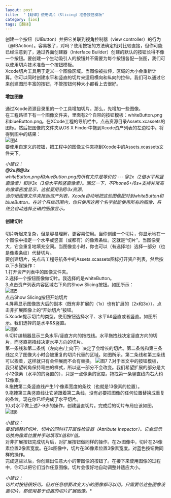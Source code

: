 ```yaml
---
layout: post
title:  "【翻译】使用切片（Slicing）准备按钮模板"
category: [ios]
tags: [翻译]
---
```


创建一个按钮（UIButton）并把它关联到视角控制器（view controller）的行为（@IBAction）。容易极了，对吗？使用按钮的方法确定相对比较直接，但你可能已经注意到了，通过界面创建器（Interface Builder）创建的默认的按钮长得不像一个按钮。要创建一个生动吸引人的按钮并不需要为每个按钮各配一张图，我们可以使用切片技术准备一个按钮模板。  
Xcode切片工具用于定义一个图像区域。当图像被拉伸，区域的大小会重新计算。你可以同时创建水平和竖直的切片来适用横向和纵向的拉伸。我们可以通过它来创建图形丰富的按钮，不管按钮何种大小都看上去很好。

<!-- More -->

#### 增加图像
通过Xcode资源目录里的一个工具增加切片。那么，先增加一些图像。  
在工程路径下有一个图像文件夹，里面有2个自带的按钮模板：whiteButton.png和blueButton.png。在XCode工程的导航栏中，点击资源目录Assets.xcassets的图标。然后把图像的文件夹从OS X Finder中拖到Xcode资产列表的左边栏中。将得到图中的结果：  
![图4]()  
要使用自定义的按钮，把工程中的图像文件夹拖到Xcode中的Assets.xcassets文件夹下。  

*小建议：  
**@2x和@3x**  
whiteButton.png和blueButton.png的所有文件是等价的 --- @2x（2倍水平和竖直像素）和@3x（3倍水平和竖直像素）。回忆一下，不Phone6+/6s+支持非常高的像素密度显示，这就要用到@3x资源。  
当你把图像文件夹拖到资产列表，Xcode自动地把这些图像配对到whiteButton和blueButton。在这个系统范围内，你只使用这两个名字就能使用所有的图像，系统会自动选择正确的图像显示。*

#### 创建切片

切片听起来复杂，但是容易理解，更容易使用。当你创建一个切片，你显示地在一个图像中指定一个水平或竖直（或都有）的像素条纹。这就是“切片”。当图像变大，它会重复地填充空间。当图像变小时，你也可以（有选择地）选择一部分（也是像素条纹）代替切片。  
要创建切片，先点击工程导航条中的Assets.xcassets图标打开资产列表，然后按以下步骤操作：  
1.打开资产列表中的图像文件夹。  
2.选择一个按钮图像做切片。我选择的是whiteButton。  
3.点击资产列表内容区域右下角的Show Slicing按钮。如图所示：  
![图5]()  
点击Show Slicing按钮开始切片  
4.屏幕显示图像放大后的副本（既有非扩展的（1x）也有扩展的（2x和3x））。点击非扩展图像上的“开始切片”按钮。  
5.Xcode提示切片的类型。使用按钮选择水平、水平&&竖直或者竖直。如图所示。我们选择的是水平&&竖直。  
![图6]()  
6.切片编辑器显示三条水平/竖直方向的拖拽线。水平拖拽线决定竖直方向的切片，而竖直拖拽线决定水平方向的切片。  
第一条线和第二条线（左向右/上向下）决定了会增长的切片。第二条线和第三条线定义了图像大小时会被重复的切片代替的区域。如图所示。第二条线和第三条线可以挨着，这样就只有会伸展而不会有替换。
![图7]()
7.对于本文中的按钮模板，我只希望转角保持弯曲的样式，所以这一部分不会改变。我们希望扩展的部分是大小12像素（水平的的竖直的），只是一点像素的宽度。拖拽第一条竖直线向右大约12像素。  
8.拖拽第二条竖直线产生1个像素宽度的条纹（也就是13像素的位置）。  
9.拖拽第三条竖直线让它紧跟着第二条线，没有必要把图像的任何位置替换成重复的条纹。现在你已经完成了水平切片。  
10.对水平做上述7-9步的操作，创建竖直切片。完成后的切片布局应该如图。  
![图8]()  

*小建议：  
要想调整好切片，切片的同时打开属性检查器（Attribute Inspector）。它会显示切换的像素位置并手动填写X值和Y值。*  
对非扩展按钮完成切片后，对扩展按钮做同样的操作。在2x图像中，切片在24像素位置2像素宽度。在3x图像中，切片在36像素位置3像素宽度。对蓝色按钮做同样的操作。  
完成这些以后，你创建出任意大小的带图像的按钮了。在接下来使用图像的过程中，你可以把它们当作任意图像。切片会很好地自动调整并适应大小。

*小建议：  
切片对按钮很好用。但对任意想要改变大小的图像都可以用。只需要给这些图像设置切片，都使用基于设置的切片扩展图像。**
